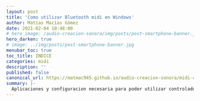 ```yaml
---
layout: post
title: 'Como utilizar Bluetooth midi en Windows'
author: Matías Macías Gómez
date: 2021-02-04 10:48:00
# hero_image: /audio-creacion-sonora/img/posts/post-smartphone-banner.jpg
hero_darken: true
# image: ../img/posts/post-smartphone-banner.jpg
menubar_toc: true
toc_title: INDICE
categories: midi
description: ''
published: false
canonical_url: https://matmac945.github.io/audio-creacion-sonora/midi-controllers/2021/02/02/smartphone-como-controlador-midi/
summary: |-
  Aplicaciones y configuracion necesaria para poder utilizar controladores compatibles con BLE (Bluetooth Low Energy) midi en Windows.
---
```


